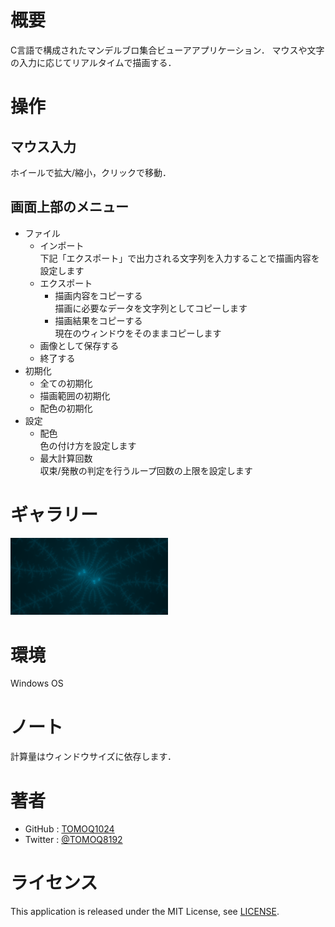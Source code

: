 # 概要
C言語で構成されたマンデルブロ集合ビューアアプリケーション．
マウスや文字の入力に応じてリアルタイムで描画する．

# 操作
## マウス入力
ホイールで拡大/縮小，クリックで移動．
## 画面上部のメニュー
- ファイル
  * インポート  
    下記「エクスポート」で出力される文字列を入力することで描画内容を設定します
  * エクスポート  
    + 描画内容をコピーする  
      描画に必要なデータを文字列としてコピーします
    + 描画結果をコピーする  
      現在のウィンドウをそのままコピーします
  * 画像として保存する
  * 終了する
- 初期化
  * 全ての初期化
  * 描画範囲の初期化
  * 配色の初期化
- 設定
  * 配色  
    色の付け方を設定します
  * 最大計算回数  
    収束/発散の判定を行うループ回数の上限を設定します

# ギャラリー
<img src="Image/sample_0.png" style="width:50%;" title="RE:      -1.16222214555977676476/IM:       0.29220020073722979825/SIZE:       0.00000000002148915863/COLOR_A:ffffff/COLOR_B:000000/COLOR_C:00ccff/COLOR_STOP_A:0.19/COLOR_STOP_B:0.66/COLOR_MODE:3/LIMIT:1000">

# 環境
Windows OS

# ノート
計算量はウィンドウサイズに依存します．

# 著者
* GitHub : [TOMOQ1024](https://github.com/TOMOQ1024)
* Twitter : [@TOMOQ8192](https://twitter.com/TOMOQ8192)

# ライセンス
This application is released under the MIT License, see [LICENSE](/LICENSE).
